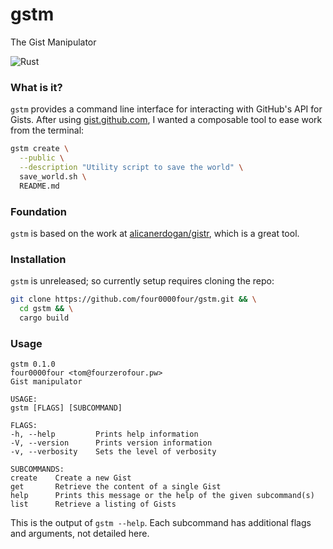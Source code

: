 # gstm

The Gist Manipulator

![Rust](https://github.com/four0000four/gstm/workflows/Rust/badge.svg)

### What is it?

`gstm` provides a command line interface for interacting with GitHub's
API for Gists. After using [gist.github.com](https://gist.github.com),
I wanted a composable tool to ease work from the terminal: 

```bash
gstm create \
  --public \
  --description "Utility script to save the world" \
  save_world.sh \
  README.md
```

### Foundation

`gstm` is based on the work at [alicanerdogan/gistr](https://github.com/alicanerdogan/gistr),
which is a great tool. 

### Installation

`gstm` is unreleased; so currently setup requires cloning the repo:

```bash
git clone https://github.com/four0000four/gstm.git && \
  cd gstm && \
  cargo build
```

### Usage

```
gstm 0.1.0
four0000four <tom@fourzerofour.pw>
Gist manipulator

USAGE:
gstm [FLAGS] [SUBCOMMAND]

FLAGS:
-h, --help         Prints help information
-V, --version      Prints version information
-v, --verbosity    Sets the level of verbosity

SUBCOMMANDS:
create    Create a new Gist
get       Retrieve the content of a single Gist
help      Prints this message or the help of the given subcommand(s)
list      Retrieve a listing of Gists
```

This is the output of `gstm --help`. Each subcommand has additional
flags and arguments, not detailed here.
